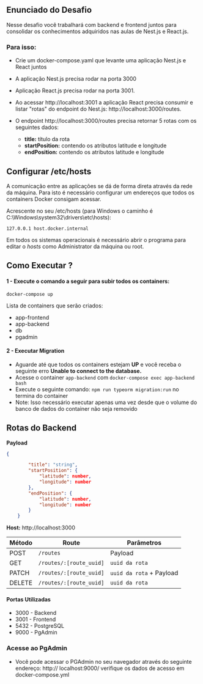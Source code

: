 ## Enunciado do Desafio

Nesse desafio você trabalhará com backend e frontend juntos para consolidar os conhecimentos adquiridos nas aulas de Nest.js e React.js.


### Para isso:

- Crie um docker-compose.yaml que levante uma aplicação Nest.js e React juntos

- A aplicação Nest.js precisa rodar na porta 3000

- Aplicação React.js precisa rodar na porta 3001.

- Ao acessar http://localhost:3001 a aplicação React precisa consumir e listar "rotas" do endpoint do Nest.js: http://localhost:3000/routes.

- O endpoint http://localhost:3000/routes precisa retornar 5 rotas com os seguintes dados: 
    *  **title:** título da rota
    *  **startPosition:** contendo os atributos latitude e longitude
    *  **endPosition:** contendo os atributos latitude e longitude


## Configurar /etc/hosts

A comunicação entre as aplicações se dá de forma direta através da rede da máquina.
Para isto é necessário configurar um endereços que todos os containers Docker consigam acessar.

Acrescente no seu /etc/hosts (para Windows o caminho é C:\Windows\system32\drivers\etc\hosts):
```
127.0.0.1 host.docker.internal
```
Em todos os sistemas operacionais é necessário abrir o programa para editar o *hosts* como Administrator da máquina ou root.


## Como Executar ?

#### 1 - Execute o comando a seguir para subir todos os containers:

```
docker-compose up
```
Lista de containers que serão criados:


* app-frontend
* app-backend
* db
* pgadmin



#### 2 - Executar Migration

- Aguarde até que todos os containers estejam **UP** e você receba o seguinte erro **Unable to connect to the database.**
- Acesse o container ``app-backend`` com ``docker-compose exec app-backend bash``
- Execute o seguinte comando: ``npm run typeorm migration:run`` no termina do container
- Note: Isso necessário executar apenas uma vez desde que o volume do banco de dados  do container não seja removido


## Rotas do Backend

**Payload**
```json
{

        "title": "string",
        "startPosition": {
            "latitude": number,
            "longitude": number
        },
        "endPosition": {
            "latitude": number,
            "longitude": number
        }
    }
```

**Host:** http://localhost:3000

| Método | Route | Parâmetros |
|--- |--- |--- |
| POST | ```/routes``` | Payload |
| GET | ```/routes/:[route_uuid]``` | ```uuid da rota```|
| PATCH | ```/routes/:[route_uuid]``` | ```uuid da rota``` + Payload |
| DELETE | ```/routes/:[route_uuid]``` | ```uuid da rota``` |


#### Portas Utilizadas

- 3000 - Backend
- 3001 - Frontend
- 5432 - PostgreSQL
- 9000 - PgAdmin

### Acesse ao PgAdmin

- Você pode acessar o PGAdmin no seu navegador através do seguinte endereço: http://
localhost:9000/ verifique os dados de acesso em docker-compose.yml
